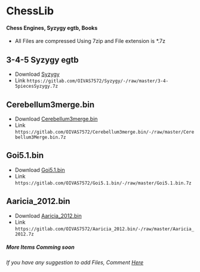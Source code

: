 # ChessLib

#### Chess Engines, Syzygy egtb, Books
- All Files are compressed Using 7zip and File extension is *.7z

## 3-4-5 Syzygy egtb
- Download [Syzygy](https://gitlab.com/OIVAS7572/syzygy/-/raw/master/3-4-5piecesSyzygy.7z)
- Link `https://gitlab.com/OIVAS7572/Syzygy/-/raw/master/3-4-5piecesSyzygy.7z`

## Cerebellum3merge.bin
- Download [Cerebellum3merge.bin](https://gitlab.com/OIVAS7572/Cerebellum3merge.bin/-/raw/master/Cerebellum3Merge.bin.7z)
- Link `https://gitlab.com/OIVAS7572/Cerebellum3merge.bin/-/raw/master/Cerebellum3Merge.bin.7z`

## Goi5.1.bin
- Download [Goi5.1.bin](https://gitlab.com/OIVAS7572/Goi5.1.bin/-/raw/master/Goi5.1.bin.7z)
- Link `https://gitlab.com/OIVAS7572/Goi5.1.bin/-/raw/master/Goi5.1.bin.7z`

## Aaricia_2012.bin
- Download [Aaricia_2012.bin](https://gitlab.com/OIVAS7572/Aaricia_2012.bin/-/raw/master/Aaricia_2012.7z)
- Link `https://gitlab.com/OIVAS7572/Aaricia_2012.bin/-/raw/master/Aaricia_2012.7z`

##### More Items Comming soon

###### If you have any suggestion to add Files, Comment [Here](https://github.com/OIVAS7572/ChessLib/issues/1)
